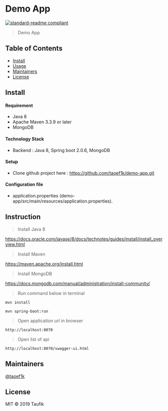 # Demo App

[![standard-readme compliant](https://img.shields.io/badge/standard--readme-OK-green.svg?style=flat-square)](https://github.com/RichardLitt/standard-readme)

> Demo App

## Table of Contents

- [Install](#install)
- [Usage](#usage)
- [Maintainers](#maintainers)
- [License](#license)

## Install

#### Requirement
- Java 8
- Apache Maven 3.3.9 or later
- MongoDB

#### Technology Stack
- Backend : Java 8, Spring boot 2.0.6, MongoDB

#### Setup
- Clone github project here : https://github.com/taoef1k/demo-app.git

#### Configuration file
- application.properties (demo-app/src/main/resources/application.properties).

## Instruction

> Install Java 8

https://docs.oracle.com/javase/8/docs/technotes/guides/install/install_overview.html

> Install Maven

https://maven.apache.org/install.html

> Install MongoDB

https://docs.mongodb.com/manual/administration/install-community/

> Run command below in terminal
```shell
mvn install
```

```shell
mvn spring-boot:run
```

> Open application url in browser
```shell
http://localhost:8070
```

> Open list of api
```shell
http://localhost:8070/swagger-ui.html
```


## Maintainers

[@taoef1k](https://github.com/taoef1k)


## License

MIT © 2019 Taufik
